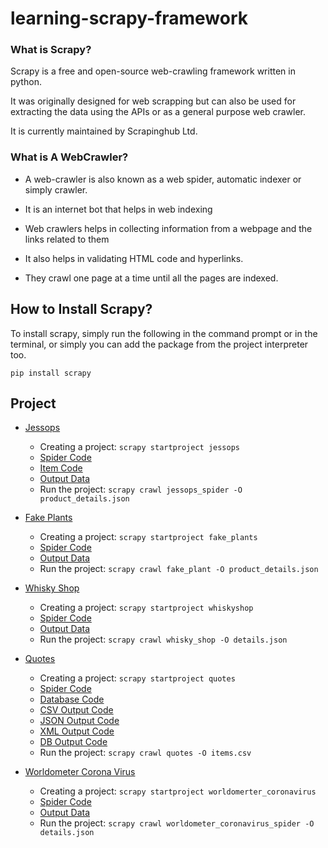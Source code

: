 # learning-scrapy-framework

###  What is Scrapy?

Scrapy is a free and open-source web-crawling framework written in python.

It was originally designed for web scrapping but can also be used for extracting the data using the APIs or as a general purpose web crawler.

It is currently maintained by Scrapinghub Ltd.

### What is A WebCrawler?

* A web-crawler is also known as a web spider, automatic indexer or simply crawler.

* It is an internet bot that helps in web indexing

* Web crawlers helps in collecting information from a webpage and the links related to them

* It also helps in validating HTML code and hyperlinks.

* They crawl one page at a time until all the pages are indexed.

## How to Install Scrapy?

To install scrapy, simply run the following in the command prompt or in the terminal, or simply you can add the package from the project interpreter too.

`pip install scrapy`


## Project

* [Jessops](/jessops)
    
    * Creating a project: `scrapy startproject jessops`
    * [Spider Code](/jessops/jessops/spiders/jessops_spider.py) 
    * [Item Code](/jessops/jessops/items.py) 
    * [Output Data](/jessops/product_details.json)
    * Run the project: `scrapy crawl jessops_spider -O product_details.json`

* [Fake Plants](/fake_plants)
    
    * Creating a project: `scrapy startproject fake_plants`
    * [Spider Code](/fake_plants/fake_plants/spiders/fake_plant.py)
    * [Output Data](/fake_plants/product_details.json)
    * Run the project: `scrapy crawl fake_plant -O product_details.json`

* [Whisky Shop](/whiskyshop)
    
    * Creating a project: `scrapy startproject whiskyshop`
    * [Spider Code](/whiskyshop/whiskyshop/spiders/whisky_shop.py)
    * [Output Data](/whiskyshop/details.json)
    * Run the project: `scrapy crawl whisky_shop -O details.json`
* [Quotes](/quotes)
    
    * Creating a project: `scrapy startproject quotes`
    * [Spider Code](/quotes/quotes/spiders/quotes_spider.py)
    * [Database Code](/quotes/database.py)
    * [CSV Output Code](/quotes/items.csv)
    * [JSON Output Code](/quotes/items.json)
    * [XML Output Code](/quotes/items.xml)
    * [DB Output Code](/quotes/myquote.db)
    * Run the project: `scrapy crawl quotes -O items.csv`
* [Worldometer Corona Virus](/worldomerter_coronavirus)
    
    * Creating a project: `scrapy startproject worldomerter_coronavirus`
    * [Spider Code](/worldomerter_coronavirus/worldomerter_coronavirus/spiders/worldomerter_coronavirus_spider.py)
    * [Output Data](/worldomerter_coronavirus/details.json)
    * Run the project: `scrapy crawl worldometer_coronavirus_spider -O details.json`
